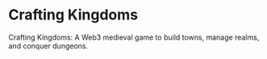 # Crafting Kingdoms
 Crafting Kingdoms: A Web3 medieval game to build towns, manage realms, and conquer dungeons.
